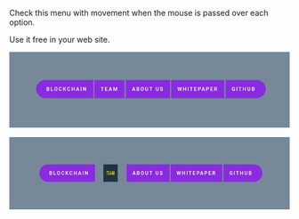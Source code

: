Check this menu with movement when the mouse is passed over each option.

Use it free in your web site.

[![](https://github.com/fernangon/menu-effect-moving/blob/main/1.jpg)](https://github.com/fernangon/menu-effect-moving/blob/main/1.jpg)


[![](https://github.com/fernangon/menu-effect-moving/blob/main/2.jpg)](https://github.com/fernangon/menu-effect-moving/blob/main/2.jpg)